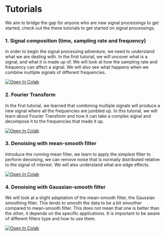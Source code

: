 # Tutorials

We aim to bridge the gap for anyone who are new signal processings to get started, check out the these tutorials to get started on signal processings.

### 1. Signal composition (time, sampling rate and frequency)

In order to begin the signal processing adventure, we need to understand what we are dealing with. In the first tutorial, we will uncover what is a signal, and what it is made up of. We will look at how the sampling rate and frequency can affect a signal. We will also see what happens when we combine multiple signals of different frequencies.

[![Open In Colab](https://colab.research.google.com/assets/colab-badge.svg)](https://colab.research.google.com/github/jinglescode/python-signal-processing/blob/main/tutorials/Signal%20composition%20-%20time%2C%20sampling%20rate%20and%20frequency.ipynb)

### 2. Fourier Transform

In the first tutorial, we learned that combining multiple signals will produce a new signal where all the frequencies are jumbled up. In this tutorial, we will learn about Fourier Transform and how it can take a complex signal and decompose it to the frequencies that made it up.

[![Open In Colab](https://colab.research.google.com/assets/colab-badge.svg)](https://colab.research.google.com/github/jinglescode/python-signal-processing/blob/main/tutorials/Fourier%20Transform.ipynb)

### 3. Denoising with mean-smooth filter

Introduce the running mean filter, we learn to apply the simplest filter to perform denoising, we can remove noise that is normally distributed relative to the signal of interest. We will also understand what are edge effects.

[![Open In Colab](https://colab.research.google.com/assets/colab-badge.svg)](https://colab.research.google.com/github/jinglescode/python-signal-processing/blob/main/tutorials/Denoising%20with%20mean-smooth%20filter.ipynb)

### 4. Denoising with Gaussian-smooth filter

We will look at a slight adaptation of the mean-smooth filter, the Gaussian smoothing filter. This tends to smooth the data to be a bit smoother compared to mean-smooth filter. This does not mean that one is better than the other, it depends on the specific applications. It is important to be aware of different filters type and how to use them.

[![Open In Colab](https://colab.research.google.com/assets/colab-badge.svg)](https://colab.research.google.com/github/jinglescode/python-signal-processing/blob/main/tutorials/Denoising%20with%20Gaussian-smooth%20filter.ipynb)
